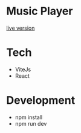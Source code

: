 # Music Player

[live version](https://justindr96.github.io/music-player/)

# Tech

- ViteJs
- React

# Development

- npm install
- npm run dev

